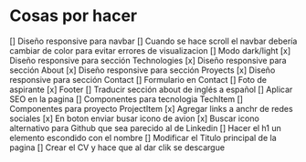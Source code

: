 # Cosas por hacer

[] Diseño responsive para navbar
[] Cuando se hace scroll el navbar debería cambiar de color para evitar errores de visualizacion
[] Modo dark/light
[x] Diseño responsive para sección Technologies
[x] Diseño responsive para sección About
[x] Diseño responsive para sección Proyects
[x] Diseño responsive para sección Contact
[] Formulario en Contact
[] Foto de aspirante
[x] Footer
[] Traducir sección about de inglés a español
[] Aplicar SEO en la pagina
[] Componentes para tecnologia TechItem
[] Componentes para proyecto ProjectItem
[x] Agregar links a anchr de redes sociales
[x] En boton enviar busar icono de avion
[x] Buscar icono alternativo para Github que sea parecido al de Linkedin
[] Hacer el h1 un elemento escondido con el nombre
[] Modificar el Titulo principal de la pagina
[] Crear el CV y hace que al dar clik se descargue

